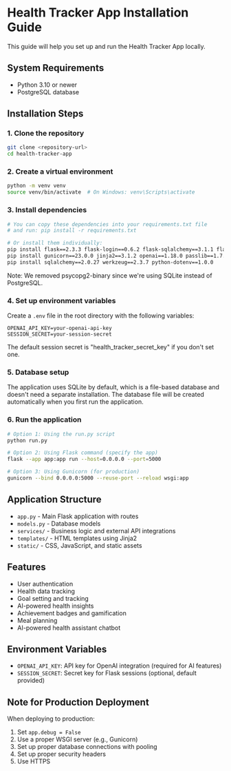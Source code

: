 # Health Tracker App Installation Guide

This guide will help you set up and run the Health Tracker App locally.

## System Requirements
- Python 3.10 or newer
- PostgreSQL database

## Installation Steps

### 1. Clone the repository
```bash
git clone <repository-url>
cd health-tracker-app
```

### 2. Create a virtual environment
```bash
python -m venv venv
source venv/bin/activate  # On Windows: venv\Scripts\activate
```

### 3. Install dependencies
```bash
# You can copy these dependencies into your requirements.txt file
# and run: pip install -r requirements.txt

# Or install them individually:
pip install flask==2.3.3 flask-login==0.6.2 flask-sqlalchemy==3.1.1 flask-wtf==1.2.1 
pip install gunicorn==23.0.0 jinja2==3.1.2 openai==1.18.0 passlib==1.7.4 
pip install sqlalchemy==2.0.27 werkzeug==2.3.7 python-dotenv==1.0.0
```

Note: We removed psycopg2-binary since we're using SQLite instead of PostgreSQL.

### 4. Set up environment variables
Create a `.env` file in the root directory with the following variables:
```
OPENAI_API_KEY=your-openai-api-key
SESSION_SECRET=your-session-secret
```

The default session secret is "health_tracker_secret_key" if you don't set one.

### 5. Database setup
The application uses SQLite by default, which is a file-based database and doesn't need a separate installation. The database file will be created automatically when you first run the application.

### 6. Run the application
```bash
# Option 1: Using the run.py script
python run.py

# Option 2: Using Flask command (specify the app)
flask --app app:app run --host=0.0.0.0 --port=5000

# Option 3: Using Gunicorn (for production)
gunicorn --bind 0.0.0.0:5000 --reuse-port --reload wsgi:app
```

## Application Structure

- `app.py` - Main Flask application with routes
- `models.py` - Database models
- `services/` - Business logic and external API integrations
- `templates/` - HTML templates using Jinja2
- `static/` - CSS, JavaScript, and static assets

## Features

- User authentication
- Health data tracking
- Goal setting and tracking
- AI-powered health insights
- Achievement badges and gamification
- Meal planning
- AI-powered health assistant chatbot

## Environment Variables

- `OPENAI_API_KEY`: API key for OpenAI integration (required for AI features)
- `SESSION_SECRET`: Secret key for Flask sessions (optional, default provided)

## Note for Production Deployment

When deploying to production:
1. Set `app.debug = False`
2. Use a proper WSGI server (e.g., Gunicorn)
3. Set up proper database connections with pooling
4. Set up proper security headers
5. Use HTTPS